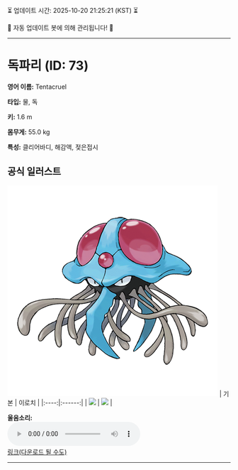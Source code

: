 
⏳ 업데이트 시간: 2025-10-20 21:25:21 (KST) ⏳

🤖 자동 업데이트 봇에 의해 관리됩니다! 🤖

---

# 독파리 (ID: 73)
**영어 이름:** Tentacruel

**타입:** 물, 독

**키:** 1.6 m

**몸무게:** 55.0 kg

**특성:** 클리어바디, 해감액, 젖은접시

## 공식 일러스트
![](https://raw.githubusercontent.com/PokeAPI/sprites/master/sprites/pokemon/other/official-artwork/73.png)
| 기본 | 이로치 |
|:----:|:------:|
| <img src="http://play.pokemonshowdown.com/sprites/ani/tentacruel.gif" width="200"> | <img src="http://play.pokemonshowdown.com/sprites/ani-shiny/tentacruel.gif" width="200"> |

**울음소리:**<br><audio controls src="https://raw.githubusercontent.com/PokeAPI/cries/main/cries/pokemon/latest/73.ogg"></audio><br> [링크(다운로드 될 수도)](https://raw.githubusercontent.com/PokeAPI/cries/main/cries/pokemon/latest/73.ogg)


---
